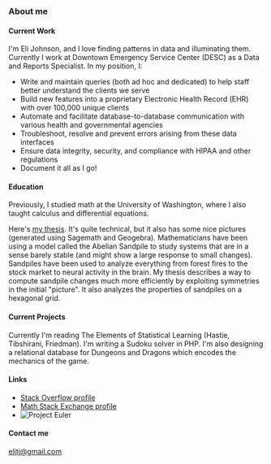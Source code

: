### About me
#### Current Work
I'm Eli Johnson, and I love finding patterns in data and illuminating them.  Currently I work at Downtown Emergency Service Center (DESC) as a Data and Reports Specialist.  In my position, I:

- Write and maintain queries (both ad hoc and dedicated) to help staff better understand the clients we serve
- Build new features into a proprietary Electronic Health Record (EHR) with over 100,000 unique clients
- Automate and facilitate database-to-database communication with various health and governmental agencies
- Troubleshoot, resolve and prevent errors arising from these data interfaces
- Ensure data integrity, security, and compliance with HIPAA and other regulations
- Document it all as I go!

#### Education
Previously, I studied math at the University of Washington, where I also taught calculus and differential equations.  

Here's [my thesis](https://www.google.com/url?sa=t&rct=j&q=&esrc=s&source=web&cd=&ved=2ahUKEwiqmeDC7t31AhVJkokEHVM1AukQFnoECAoQAQ&url=https%3A%2F%2Fdigital.lib.washington.edu%2Fresearchworks%2Fbitstream%2Fhandle%2F1773%2F44375%2FJohnson_washington_0250O_20487.pdf%3Fsequence%3D1%26isAllowed%3Dy&usg=AOvVaw0HYsbQ0t7AMb1FIhmnj4SP).  It's quite technical, but it also has some nice pictures (generated using Sagemath and Geogebra).
Mathematicians have been using a model called the Abelian Sandpile to study systems that are in a sense barely stable (and might show a large response to small changes).  Sandpiles have been used to analyze everything from forest fires to the stock market to neural activity in the brain.  My thesis describes a way to compute sandpile changes much more efficiently by exploiting symmetries in the initial "picture".  It also analyzes the properties of sandpiles on a hexagonal grid.

#### Current Projects
Currently I'm reading The Elements of Statistical Learning (Hastie, Tibshirani, Friedman).  I'm writing a Sudoku solver in PHP.  I'm also designing a relational database for Dungeons and Dragons which encodes the mechanics of the game.

#### Links

- [Stack Overflow profile](https://stackoverflow.com/users/12369910/eli-johnson)
- [Math Stack Exchange profile](https://math.stackexchange.com/users/212906/eli-johnson)
- ![Project Euler](https://projecteuler.net/profile/biciclub.png)

#### Contact me

elitj@gmail.com

<!---
- 👋 Hi, I’m @elitj
- 👀 I’m interested in ...
- 🌱 I’m currently learning ...
- 💞️ I’m looking to collaborate on ...
- 📫 How to reach me ...

elitj/elitj is a ✨ special ✨ repository because its `README.md` (this file) appears on your GitHub profile.
You can click the Preview link to take a look at your changes.
--->
